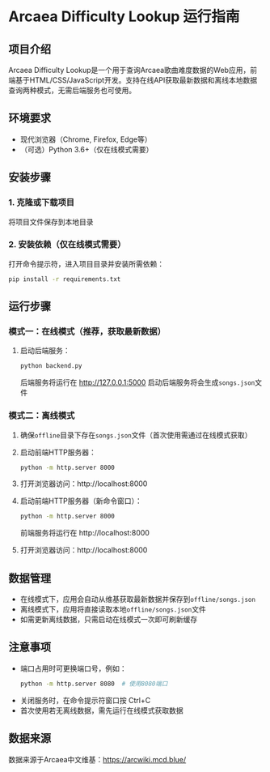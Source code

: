 # Arcaea Difficulty Lookup 运行指南

## 项目介绍
Arcaea Difficulty Lookup是一个用于查询Arcaea歌曲难度数据的Web应用，前端基于HTML/CSS/JavaScript开发。支持在线API获取最新数据和离线本地数据查询两种模式，无需后端服务也可使用。

## 环境要求
- 现代浏览器（Chrome, Firefox, Edge等）
- （可选）Python 3.6+（仅在线模式需要）

## 安装步骤

### 1. 克隆或下载项目
将项目文件保存到本地目录

### 2. 安装依赖（仅在线模式需要）
打开命令提示符，进入项目目录并安装所需依赖：
```bash
pip install -r requirements.txt
```

## 运行步骤

### 模式一：在线模式（推荐，获取最新数据）
1. 启动后端服务：
   ```bash
   python backend.py
   ```
   后端服务将运行在 http://127.0.0.1:5000
   启动后端服务将会生成`songs.json`文件

### 模式二：离线模式
1. 确保`offline`目录下存在`songs.json`文件（首次使用需通过在线模式获取）
2. 启动前端HTTP服务器：
   ```bash
   python -m http.server 8000
   ```
3. 打开浏览器访问：http://localhost:8000



2. 启动前端HTTP服务器（新命令窗口）：
   ```bash
   python -m http.server 8000
   ```
   前端服务将运行在 http://localhost:8000

3. 打开浏览器访问：http://localhost:8000

## 数据管理
- 在线模式下，应用会自动从维基获取最新数据并保存到`offline/songs.json`
- 离线模式下，应用将直接读取本地`offline/songs.json`文件
- 如需更新离线数据，只需启动在线模式一次即可刷新缓存

## 注意事项
- 端口占用时可更换端口号，例如：
  ```bash
  python -m http.server 8080  # 使用8080端口
  ```
- 关闭服务时，在命令提示符窗口按 Ctrl+C
- 首次使用若无离线数据，需先运行在线模式获取数据

## 数据来源
数据来源于Arcaea中文维基：<https://arcwiki.mcd.blue/>
